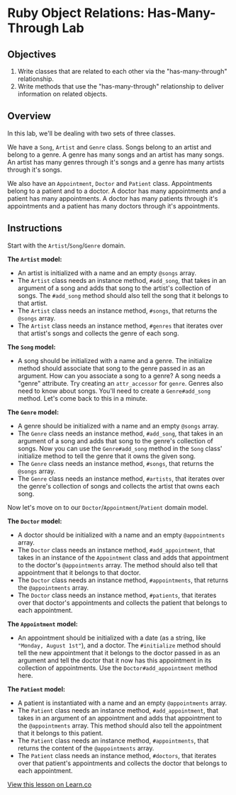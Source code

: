 
# Ruby Object Relations: Has-Many-Through Lab

## Objectives

1. Write classes that are related to each other via the "has-many-through" relationship.
2. Write methods that use the "has-many-through" relationship to deliver information on related objects. 

## Overview

In this lab, we'll be dealing with two sets of three classes. 

We have a `Song`, `Artist` and `Genre` class. Songs belong to an artist and belong to a genre. A genre has many songs and an artist has many songs. An artist has many genres through it's songs and a genre has many artists through it's songs. 

We also have an `Appointment`, `Doctor` and `Patient` class. Appointments belong to a patient and to a doctor. A doctor has many appointments and a patient has many appointments. A doctor has many patients through it's appointments and a patient has many doctors through it's appointments. 

## Instructions

Start with the `Artist`/`Song`/`Genre` domain. 

**The `Artist` model:**

* An artist is initialized with a name and an empty `@songs` array. 
* The `Artist` class needs an instance method, `#add_song`, that takes in an argument of a song and adds that song to the artist's collection of songs. The `#add_song` method should also tell the song that it belongs to that artist. 
* The `Artist` class needs an instance method, `#songs`, that returns the `@songs` array. 
* The `Artist` class needs an instance method, `#genres` that iterates over that artist's songs and collects the genre of each song. 

**The `Song` model:**

* A song should be initialized with a name and a genre. The initialize method should associate that song to the genre passed in as an argument. How can you associate a song to a genre? A song needs a "genre" attribute. Try creating an `attr_accessor` for `genre`. Genres also need to know about songs. You'll need to create a `Genre#add_song` method. Let's come back to this in a minute.  


**The `Genre` model:**

* A genre should be initialized with a name and an empty `@songs` array. 
* The `Genre` class needs an instance method, `#add_song`, that takes in an argument of a song and adds that song to the genre's collection of songs. Now you can use the `Genre#add_song` method in the `Song` class' initialize method to tell the genre that it owns the given song. 
* The `Genre` class needs an instance method, `#songs`, that returns the `@songs` array. 
* The `Genre` class needs an instance method, `#artists`, that iterates over the genre's collection of songs and collects the artist that owns each song. 

Now let's move on to our `Doctor`/`Appointment`/`Patient` domain model. 

**The `Doctor` model:**

* A doctor should be initialized with a name and an empty `@appointments` array. 
* The `Doctor` class needs an instance method, `#add_appointment`, that takes in an instance of the `Appointment` class and adds that appointment to the doctor's `@appointments` array. The method should also tell that appointment that it belongs to that doctor. 
* The `Doctor` class needs an instance method, `#appointments`, that returns the `@appointments` array. 
* The `Doctor` class needs an instance method, `#patients`, that iterates over that doctor's appointments and collects the patient that belongs to each appointment. 

**The `Appointment` model:**

* An appointment should be initialized with a date (as a string, like `"Monday, August 1st"`), and a doctor. The `#initialize` method should tell the new appointment that it belongs to the doctor passed in as an argument and tell the doctor that it now has this appointment in its collection of appointments. Use the `Doctor#add_appointment` method here. 

**The `Patient` model:**

* A patient is instantiated with a name and an empty `@appointments` array. 
* The `Patient` class needs an instance method, `#add_appointment`, that takes in an argument of an appointment and adds that appointment to the `@appointments` array. This method should also tell the appointment that it belongs to this patient. 
* The `Patient` class needs an instance method, `#appointments`, that returns the content of the `@appointments` array. 
* The `Patient` class needs an instance method, `#doctors`, that iterates over that patient's appointments and collects the doctor that belongs to each appointment. 

<a href='https://learn.co/lessons/ruby-objects-has-many-through-lab' data-visibility='hidden'>View this lesson on Learn.co</a>

